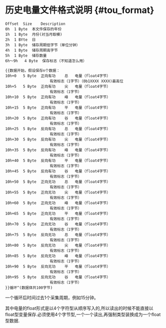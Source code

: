 历史电量文件格式说明 {#tou_format}
===================

	Offset	Size	Description
	0h	1 Byte	本文件保存的年份
	1h	1 Byte	月份(对当月取模)
	2h	1 BYte	日
	3h	1 Byte	储存周期低字节（单位分钟）
	4h	1 Byte	储存周期高字节
	5h	1 Byte	储存数量
	6h～9h	4 Byte	保存标志（不知道怎么用）
	
	{{数据开始，假设保存n个数据：
	10h+0	5 Byte	正向有功	总	电量（float4字节）
						有效标志（1字节）（0b1XXXX XXXX)最高位
	10h+5	5 Byte	正向有功	尖	电量（float4字节）
						有效标志（1字节）
	10h+10	5 Byte	正向有功	峰	电量（float4字节）
						有效标志（1字节）
	10h+15	5 Byte	正向有功	平	电量（float4字节）
						有效标志（1字节）
	10h+20	5 Byte	正向有功	谷	电量（float4字节）
						有效标志（1字节）
	10h+25	5 Byte	反向有功	总	电量（float4字节）
						有效标志（1字节）
	10h+30	5 Byte	反向有功	尖	电量（float4字节）
						有效标志（1字节）
	10h+35	5 Byte	反向有功	峰	电量（float4字节）
						有效标志（1字节）
	10h+40	5 Byte	反向有功	平	电量（float4字节）
						有效标志（1字节）
	10h+45	5 Byte	反向有功	谷	电量（float4字节）
						有效标志（1字节）
	10h+50	5 Byte	正向无功	总	电量（float4字节）
						有效标志（1字节）
	10h+55	5 Byte	正向无功	尖	电量（float4字节）
						有效标志（1字节）
	10h+60	5 Byte	正向无功	峰	电量（float4字节）
						有效标志（1字节）
	10h+65	5 Byte	正向无功	平	电量（float4字节）
						有效标志（1字节）
	10h+70	5 Byte	正向无功	谷	电量（float4字节）
						有效标志（1字节）
	10h+75	5 Byte	反向无功	总	电量（float4字节）
						有效标志（1字节）
	10h+80	5 Byte	反向无功	尖	电量（float4字节）
						有效标志（1字节）
	10h+85	5 Byte	反向无功	峰	电量（float4字节）
						有效标志（1字节）
	10h+90	5 Byte	反向无功	平	电量（float4字节）
						有效标志（1字节）
	10h+95	5 Byte	反向无功	谷	电量（float4字节）
						有效标志（1字节）
	}}循环^(数据体共100字节)

一个循环后时间过去1个采集周期，例如15分钟。

其中电量的float形式是以4个字符型从顺序写入的,所以读出的时候不能直接以float型变量保存.必须使用4个字节型,一个一个读出,再强制类型装换成为一个float型数据.
